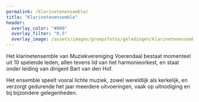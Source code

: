 ```yaml
---
permalink: /klarinetenensemble/
title: "Klarinetenensemble"
header:
  overlay_color: "#000"
  overlay_filter: "0.5"
  overlay_image: /assets/images/groepsfotos/geledingen/klarinetenensemble.webp
---
```

Het klarinetensemble van Muziekvereniging Voerendaal bestaat momenteel uit 10 spelende leden, allen tevens lid van het harmonieorkest, en staat onder leiding van dirigent Bart van den Hof.

Het ensemble speelt vooral lichte muziek, zowel wereldlijk als kerkelijk, en verzorgt gedurende het jaar meerdere uitvoeringen, vaak op uitnodiging en bij bijzondere gelegenheden.